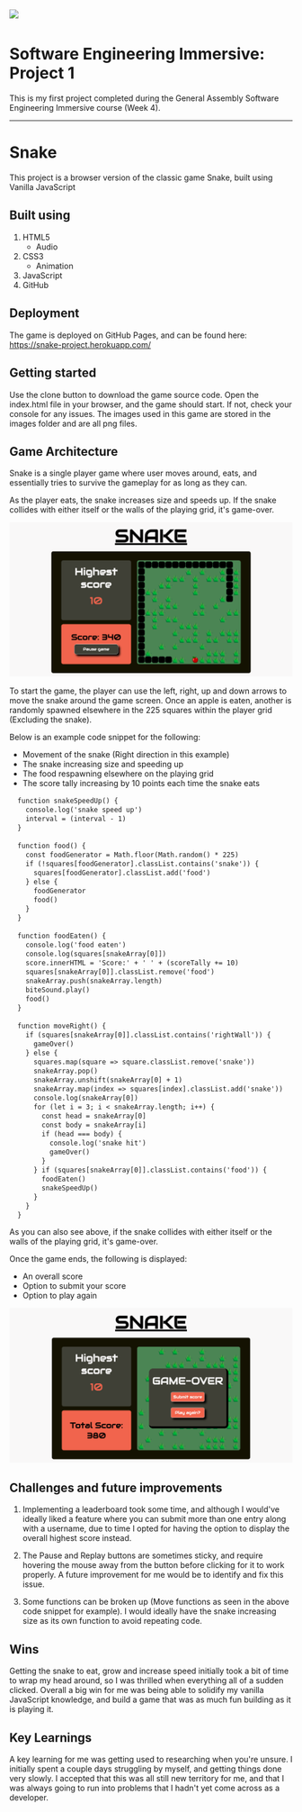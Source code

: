 # ![](https://ga-dash.s3.amazonaws.com/production/assets/logo-9f88ae6c9c3871690e33280fcf557f33.png) 

# Software Engineering Immersive: Project 1

This is my first project completed during the General Assembly Software Engineering Immersive course (Week 4).

---

# Snake

This project is a browser version of the classic game Snake, built using Vanilla JavaScript

## Built using

1. HTML5
   * Audio
2. CSS3
   * Animation
3. JavaScript
4. GitHub

## Deployment

The game is deployed on GitHub Pages, and can be found here: https://snake-project.herokuapp.com/

## Getting started

Use the clone button to download the game source code. Open the index.html file in your browser, and the game should start. If not, check your console for any issues. The images used in this game are stored in the images folder and are all png files.

## Game Architecture

Snake is a single player game where user moves around, eats, and essentially tries to survive the gameplay for as long as they can. 

As the player eats, the snake increases size and speeds up. If the snake collides with either itself or the walls of the playing grid, it's game-over.

![Snake screenshot 1](/assets/Snake-1.png)

To start the game, the player can use the left, right, up and down arrows to move the snake around the game screen. Once an apple is eaten, another is randomly spawned elsewhere in the 225 squares within the player grid (Excluding the snake).

Below is an example code snippet for the following:

* Movement of the snake (Right direction in this example)
* The snake increasing size and speeding up
* The food respawning elsewhere on the playing grid
* The score tally increasing by 10 points each time the snake eats

```
  function snakeSpeedUp() {
    console.log('snake speed up')
    interval = (interval - 1)
  }

  function food() {
    const foodGenerator = Math.floor(Math.random() * 225)
    if (!squares[foodGenerator].classList.contains('snake')) {
      squares[foodGenerator].classList.add('food')
    } else {
      foodGenerator
      food()
    }
  }

  function foodEaten() {
    console.log('food eaten')
    console.log(squares[snakeArray[0]])
    score.innerHTML = 'Score:' + ' ' + (scoreTally += 10)
    squares[snakeArray[0]].classList.remove('food')
    snakeArray.push(snakeArray.length)
    biteSound.play()
    food()
  }

  function moveRight() {
    if (squares[snakeArray[0]].classList.contains('rightWall')) {
      gameOver()
    } else {
      squares.map(square => square.classList.remove('snake'))
      snakeArray.pop()
      snakeArray.unshift(snakeArray[0] + 1)
      snakeArray.map(index => squares[index].classList.add('snake'))
      console.log(snakeArray[0])
      for (let i = 3; i < snakeArray.length; i++) {
        const head = snakeArray[0]
        const body = snakeArray[i]
        if (head === body) {
          console.log('snake hit')
          gameOver()
        }
      } if (squares[snakeArray[0]].classList.contains('food')) {
        foodEaten()
        snakeSpeedUp()
      }
    }
  }
```

As you can also see above, if the snake collides with either itself or the walls of the playing grid, it's game-over.

Once the game ends, the following is displayed:

* An overall score
* Option to submit your score
* Option to play again

![Snake screenshot 2](/assets/Snake-2.png)

## Challenges and future improvements

1. Implementing a leaderboard took some time, and although I would've ideally liked a feature where you can submit more than one entry along with a username, due to time I opted for having the option to display the overall highest score instead.

2. The Pause and Replay buttons are sometimes sticky, and require hovering the mouse away from the button before clicking for it to work properly. A future improvement for me would be to identify and fix this issue.

3. Some functions can be broken up (Move functions as seen in the above code snippet for example). I would ideally have the snake increasing size as its own function to avoid repeating code.

## Wins

Getting the snake to eat, grow and increase speed initially took a bit of time to wrap my head around, so I was thrilled when everything all of a sudden clicked. Overall a big win for me was being able to solidify my vanilla JavaScript knowledge, and build a game that was as much fun building as it is playing it.

## Key Learnings

A key learning for me was getting used to researching when you're unsure. I initially spent a couple days struggling by myself, and getting things done very slowly. I accepted that this was all still new territory for me, and that I was always going to run into problems that I hadn't yet come across as a developer.



